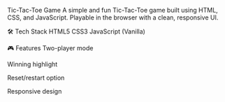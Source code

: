 Tic-Tac-Toe Game
A simple and fun Tic-Tac-Toe game built using HTML, CSS, and JavaScript. Playable in the browser with a clean, responsive UI.

🛠️ Tech Stack
HTML5
CSS3
JavaScript (Vanilla)

🎮 Features
Two-player mode

Winning highlight

Reset/restart option

Responsive design
